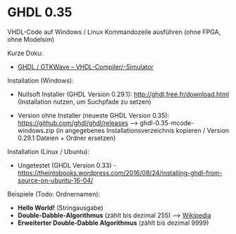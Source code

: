 # GHDL 0.35
VHDL-Code auf Windows / Linux Kommandozeile ausführen (ohne FPGA, ohne Modelsim)

Kurze Doku: 
* [GHDL / GTKWave – VHDL-Compiler/-Simulator](http://www3.cs.fau.de/Lehre/CPU/SS2011/vhdl-ghdl.pdf) 

Installation (Windows):
* Nullsoft Installer (GHDL Version 0.29.1): http://ghdl.free.fr/download.html (Installation nutzen, um Suchpfade zu setzen)
<!-- * Version ohne Installer (GHDL Version 0.33): https://sourceforge.net/projects/ghdl-updates/files/Builds/ghdl-0.33/ (ghdl.exe verwenden/tauschen - getestet (!)) -->
* Version ohne Installer (neueste GHDL Version 0.35): https://github.com/ghdl/ghdl/releases --> ghdl-0.35-mcode-windows.zip (in angegebenes Installationsverzeichnis kopieren / Version 0.29.1 Dateien + Ordner ersetzen)

Installation (Linux / Ubuntu):
* Ungetestet (GHDL Version 0.33) - https://theintobooks.wordpress.com/2016/08/24/installing-ghdl-from-source-on-ubuntu-16-04/

Beispiele (Todo: Ordnernamen): 
* **Hello World!** (Stringausgabe)
* **Double-Dabble-Algorithmus** (zählt bis dezimal 255) --> [Wikipedia](https://en.wikipedia.org/wiki/Double_dabble)
* **Erweiterter Double-Dabble Algorithmus** (zählt bis dezimal 9999)

<!-- GTK-Wave "Logikpegel-Veranschaulichung" (ungetestet):
* http://pld.ttu.ee/~vadim/itk_bak/lab_1/quickstart.html
* http://ghdl.free.fr/site/pmwiki.php?n=Main.WaveViewer
* https://lauri.xn--vsandi-pxa.com/hdl/gtkwave.html
![alt text](https://airtower.files.wordpress.com/2010/11/gtkwave-fulladd.png "GTK-Wave") -->
